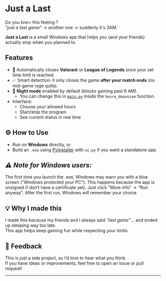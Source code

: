 # Just a Last

Do you kno< this feeling ?  
*"just a last game"* → another one → suddenly it's 3AM.  

**Just a Last** is a small Windows app that helps you (and your friends) actually stop when you planned to.  

## Features
- 🛑 Automatically closes **Valorant** or **League of Legends** once your set time limit is reached.  
- ✅ Smart detection: it only closes the game **after your match ends** (no mid-game rage quits).  
- 🌙 **Night mode** enabled by default (blocks gaming past 6 AM).  
  - You can change this in [`main.py`](./main.py) inside the `heure_depassee` function.  
- Interface:
  - Choose your allowed hours  
  - Start/stop the program  
  - See current status in real time  

## ⚙️ How to Use
- Run on **Windows** directly, or  
- Build an `.exe` using [PyInstaller](https://pyinstaller.org/) with `ui.py` if you want a standalone app.  

## *⚠️ Note for Windows users:*
The first time you launch the .exe, Windows may warn you with a blue screen ("Windows protected your PC").
This happens because the app is unsigned (I don’t have a certificate yet).
Just click "More info" → "Run anyway". After the first run, Windows will remember your choice.


## 💡 Why I made this
I made this because my friends and I always said *“last game”*… and ended up sleeping way too late.  
This app helps keep gaming fun while respecting your limits.  

## 📩 Feedback
This is just a side project, so I’d love to hear what you think.  
If you have ideas or improvements, feel free to open an issue or pull request!  


---
